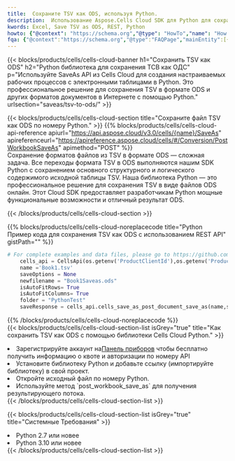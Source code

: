 ```yaml
---
title:  Сохраните TSV как ODS, используя Python.
description:  Использование Aspose.Cells Cloud SDK для Python для сохранения файла формата TSV как файла формата ODS.
kwords: Excel, Save TSV as ODS, REST, Python
howto: {"@context": "https://schema.org","@type": "HowTo","name": "How to save TSV as ODS using the Cells Cloud Python library.","description": "How to save TSV as ODS using the Cells Cloud Python library.","image": {"@type": "ImageObject"},"url": "/python/saveas/tsv-to-ods/","step": [{ "@type": "HowToStep","name": "How to save TSV as ODS using the Cells Cloud Python library. step 1", "image": {"@type": "ImageObject",},"url": "/python/saveas/tsv-to-ods/","text": "Register an account at <a href='https://dashboard.aspose.cloud/'>Dashboard</a> to get free API quota & authorization details",},{ "@type": "HowToStep","name": "How to save TSV as ODS using the Cells Cloud Python library. step 1", "image": {"@type": "ImageObject",},"url": "/python/saveas/tsv-to-ods/","text": "Install Python library and add the reference (import the library) to your project.",},{ "@type": "HowToStep","name": "How to save TSV as ODS using the Cells Cloud Python library. step 1", "image": {"@type": "ImageObject",},"url": "/python/saveas/tsv-to-ods/","text": "Open the source file in Python.",},{ "@type": "HowToStep","name": "How to save TSV as ODS using the Cells Cloud Python library. step 1", "image": {"@type": "ImageObject",},"url": "/python/saveas/tsv-to-ods/","text": "Use the `post_workbook_save_as` method to retrieve the resulting stream.",}, ],"supply": {"@type": "HowToSupply","name": "document"},"tool": [{"@type": "HowToTool","name": "PyCharm, Visual Studio Code, Sublime, Eclipse"},{"@type": "HowToTool","name": "Aspose Cells"}],"totalTime": "PT6M"}
fqa: {"@context":"https://schema.org","@type":"FAQPage","mainEntity":[{"@type":"Question","name":"Why save file as other formats file in C# using REST API?","acceptedAnswer":{"@type":"Answer","text":"Documents are encoded in many ways, and some files may be incompatible with the software you use. To open and read such files, just save them as appropriate file formats.<br/><ol><li>Install .NET SDK and add the reference (import the library) to your project.</li><li>Open the source file in C# using REST API.</li><li>Call the PostWorkbookSaveAsRequest() method, passing an output filename with required extension.</li><li>Get the result of save as a separate file.</li></ol>"}},{"@type":"Question","name":"What file formats can I save as with your C# library?","acceptedAnswer":{"@type":"Answer","text":"We support a variety of file formats for conversion using .NET library, including XLSX, Excel, xls , PDF, CSV, HTML, Markdown, XML, PNG, JPG, TIFF, Json, TXT and many more."}},{"@type":"Question","name":"What is the maximum allowed file size for conversion using this .NET library?","acceptedAnswer":{"@type":"Answer","text":"There are no file size limits for format conversions using .NET library."}}]}
---
```

{{< blocks/products/cells/cells-cloud-banner h1="Сохранить TSV как ODS" h2="Python библиотека для сохранения ТСВ как ОДС" p="Используйте SaveAs API из Cells Cloud для создания настраиваемых рабочих процессов с электронными таблицами в Python. Это профессиональное решение для сохранения TSV в формате ODS и других форматов документов в Интернете с помощью Python." urlsection="saveas/tsv-to-ods/" >}}

{{< blocks/products/cells/cells-cloud-section title="Сохраните файл TSV как ODS по номеру Python." >}}
{{% blocks/products/cells/cells-cloud-api-reference apiurl="https://api.aspose.cloud/v3.0/cells/{name}/SaveAs" apireferenceurl="https://apireference.aspose.cloud/cells/#/Conversion/PostWorkbookSaveAs" apimethod="POST" %}}
<br/>
Сохранение форматов файлов из TSV в формате ODS — сложная задача. Все переходы формата TSV в ODS выполняются нашим SDK Python с сохранением основного структурного и логического содержимого исходной таблицы TSV. Наша библиотека Python — это профессиональное решение для сохранения TSV в виде файлов ODS онлайн. Этот Cloud SDK предоставляет разработчикам Python мощные функциональные возможности и отличный результат ODS.

{{< /blocks/products/cells/cells-cloud-section >}}

{{% blocks/products/cells/cells-cloud-noreplacecode title="Python Пример кода для сохранения TSV как ODS с использованием REST API" gistPath="" %}}
  
```python
# For complete examples and data files, please go to https://github.com/aspose-cells-cloud/aspose-cells-cloud-python/
    cells_api = CellsApi(os.getenv('ProductClientId'),os.getenv('ProductClientSecret'))
    name ='Book1.tsv'    
    saveOptions = None
    newfilename = "Book1Saveas.ods"
    isAutoFitRows= True
    isAutoFitColumns= True
    folder = "PythonTest"
    saveResponse = cells_api.cells_save_as_post_document_save_as(name,save_options=saveOptions, newfilename=(folder +'/' + newfilename),folder=folder)
```
  
{{% /blocks/products/cells/cells-cloud-noreplacecode %}}
<br/>
{{< blocks/products/cells/cells-cloud-section-list isGrey="true" title="Как сохранить TSV как ODS с помощью библиотеки Cells Cloud Python." >}}
<li> Зарегистрируйте аккаунт на<a href="https://dashboard.aspose.cloud/">Панель приборов</a> чтобы бесплатно получить информацию о квоте и авторизации по номеру API</li>
<li>Установите библиотеку Python и добавьте ссылку (импортируйте библиотеку) в свой проект.</li>
<li>Откройте исходный файл по номеру Python.</li>
<li>Используйте метод `post_workbook_save_as` для получения результирующего потока.</li>
{{< /blocks/products/cells/cells-cloud-section-list >}}

{{< blocks/products/cells/cells-cloud-section-list isGrey="true" title="Системные Требования" >}}
<li>Python 2.7 или новее</li>
<li>Python 3.10 или новее</li>
{{< /blocks/products/cells/cells-cloud-section-list >}}
